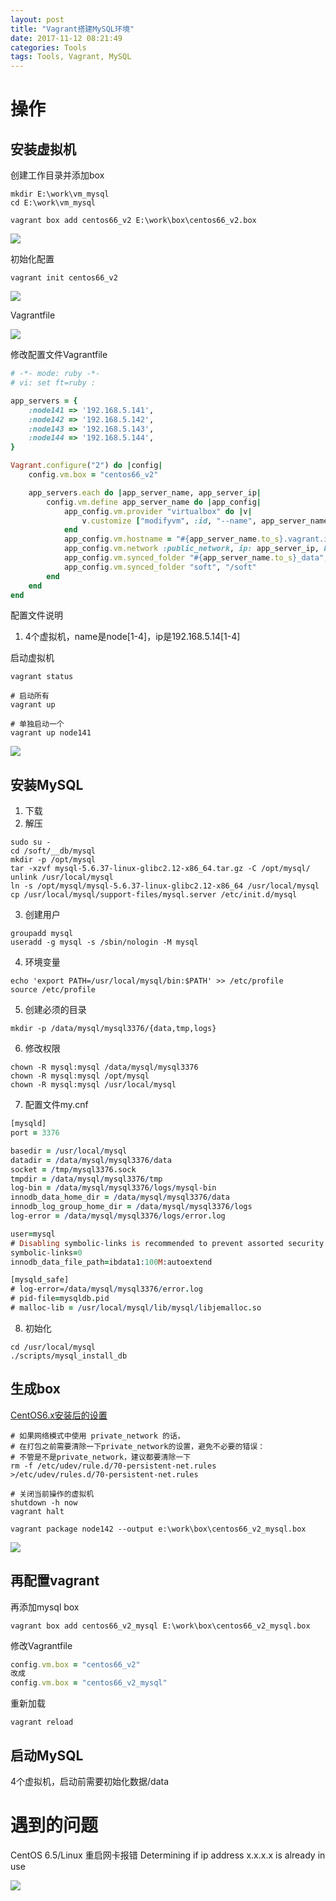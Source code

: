```yaml
---
layout: post
title: "Vagrant搭建MySQL环境"
date: 2017-11-12 08:21:49
categories: Tools
tags: Tools, Vagrant, MySQL
---
```



# 操作

## 安装虚拟机

创建工作目录并添加box

```shell
mkdir E:\work\vm_mysql
cd E:\work\vm_mysql

vagrant box add centos66_v2 E:\work\box\centos66_v2.box
```

![](images/vagrant2_01.png)

初始化配置
```shell
vagrant init centos66_v2
```

![](images/vagrant2_02.png)

Vagrantfile

![](images/vagrant2_03.png) 

修改配置文件Vagrantfile

```ruby
# -*- mode: ruby -*-
# vi: set ft=ruby :

app_servers = {
	:node141 => '192.168.5.141', 
	:node142 => '192.168.5.142', 
	:node143 => '192.168.5.143', 
	:node144 => '192.168.5.144', 
}

Vagrant.configure("2") do |config|
	config.vm.box = "centos66_v2"

	app_servers.each do |app_server_name, app_server_ip|
		config.vm.define app_server_name do |app_config|
			app_config.vm.provider "virtualbox" do |v|
				v.customize ["modifyvm", :id, "--name", app_server_name.to_s, "--memory", "1024"]
			end
			app_config.vm.hostname = "#{app_server_name.to_s}.vagrant.internal"
			app_config.vm.network :public_network, ip: app_server_ip, bridge: "eth1"
			app_config.vm.synced_folder "#{app_server_name.to_s}_data", "/data"
			app_config.vm.synced_folder "soft", "/soft"
		end
	end
end
```

配置文件说明

1. 4个虚拟机，name是node[1-4]，ip是192.168.5.14[1-4]

启动虚拟机

```shell
vagrant status

# 启动所有
vagrant up

# 单独启动一个
vagrant up node141
```

![](images/vagrant2_04.png)

## 安装MySQL

1. 下载
2. 解压

  ```shell
  sudo su -
  cd /soft/__db/mysql
  mkdir -p /opt/mysql
  tar -xzvf mysql-5.6.37-linux-glibc2.12-x86_64.tar.gz -C /opt/mysql/
  unlink /usr/local/mysql
  ln -s /opt/mysql/mysql-5.6.37-linux-glibc2.12-x86_64 /usr/local/mysql
  cp /usr/local/mysql/support-files/mysql.server /etc/init.d/mysql
  ```

3. 创建用户

  ```shell
  groupadd mysql
  useradd -g mysql -s /sbin/nologin -M mysql
  ```

4. 环境变量

  ```shell
  echo 'export PATH=/usr/local/mysql/bin:$PATH' >> /etc/profile
  source /etc/profile
  ```

5. 创建必须的目录
  ```shell
  mkdir -p /data/mysql/mysql3376/{data,tmp,logs}
  ```
6. 修改权限 
  ```shell
  chown -R mysql:mysql /data/mysql/mysql3376
  chown -R mysql:mysql /opt/mysql
  chown -R mysql:mysql /usr/local/mysql
  ```
7. 配置文件my.cnf

  ```pro
  [mysqld]
  port = 3376

  basedir = /usr/local/mysql
  datadir = /data/mysql/mysql3376/data
  socket = /tmp/mysql3376.sock
  tmpdir = /data/mysql/mysql3376/tmp
  log-bin = /data/mysql/mysql3376/logs/mysql-bin
  innodb_data_home_dir = /data/mysql/mysql3376/data
  innodb_log_group_home_dir = /data/mysql/mysql3376/logs
  log-error = /data/mysql/mysql3376/logs/error.log

  user=mysql
  # Disabling symbolic-links is recommended to prevent assorted security risks
  symbolic-links=0
  innodb_data_file_path=ibdata1:100M:autoextend

  [mysqld_safe]
  # log-error=/data/mysql/mysql3376/error.log
  # pid-file=mysqldb.pid
  # malloc-lib = /usr/local/mysql/lib/mysql/libjemalloc.so
  ```
8. 初始化

  ```shell
  cd /usr/local/mysql
  ./scripts/mysql_install_db
  ```

## 生成box

[CentOS6.x安装后的设置](https://gitee.com/yysue/tutorial/blob/master/contents/linux/docs/2017-10-30-centos6.x-setting.md)

```shell
# 如果网络模式中使用 private_network 的话，
# 在打包之前需要清除一下private_network的设置，避免不必要的错误：
# 不管是不是private_network，建议都要清除一下
rm -f /etc/udev/rule.d/70-persistent-net.rules
>/etc/udev/rules.d/70-persistent-net.rules

# 关闭当前操作的虚拟机
shutdown -h now
vagrant halt 

vagrant package node142 --output e:\work\box\centos66_v2_mysql.box
```

![](images/vagrant2_05.png)

## 再配置vagrant

再添加mysql box

```shell
vagrant box add centos66_v2_mysql E:\work\box\centos66_v2_mysql.box
```

修改Vagrantfile

```ruby
config.vm.box = "centos66_v2"
改成
config.vm.box = "centos66_v2_mysql"
```

重新加载

```shell
vagrant reload
```

## 启动MySQL

4个虚拟机，启动前需要初始化数据/data



# 遇到的问题

CentOS 6.5/Linux 重启网卡报错 Determining if ip address x.x.x.x is already in use

![](images/vagrant2_09.png) 

